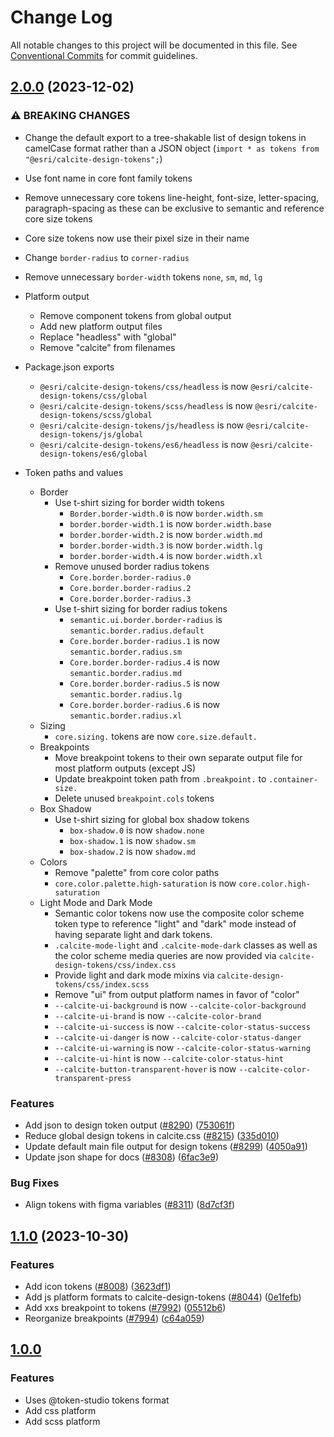 # Change Log

All notable changes to this project will be documented in this file.
See [Conventional Commits](https://conventionalcommits.org) for commit guidelines.

## [2.0.0](https://github.com/Esri/calcite-design-system/compare/@esri/calcite-design-tokens@1.1.0...@esri/calcite-design-tokens@2.0.0) (2023-12-02)

### ⚠ BREAKING CHANGES

- Change the default export to a tree-shakable list of design tokens in camelCase format rather than a JSON object (`import * as tokens from "@esri/calcite-design-tokens";`)
- Use font name in core font family tokens
- Remove unnecessary core tokens line-height, font-size, letter-spacing, paragraph-spacing as these can be exclusive to semantic and reference core size tokens
- Core size tokens now use their pixel size in their name
- Change `border-radius` to `corner-radius`
- Remove unnecessary `border-width` tokens `none`, `sm`, `md`, `lg`
- Platform output

  - Remove component tokens from global output
  - Add new platform output files
  - Replace "headless" with "global"
  - Remove "calcite" from filenames

- Package.json exports

  - `@esri/calcite-design-tokens/css/headless` is now `@esri/calcite-design-tokens/css/global`
  - `@esri/calcite-design-tokens/scss/headless` is now `@esri/calcite-design-tokens/scss/global`
  - `@esri/calcite-design-tokens/js/headless` is now `@esri/calcite-design-tokens/js/global`
  - `@esri/calcite-design-tokens/es6/headless` is now `@esri/calcite-design-tokens/es6/global`

- Token paths and values
  - Border
    - Use t-shirt sizing for border width tokens
      - `Border.border-width.0` is now `border.width.sm`
      - `border.border-width.1` is now `border.width.base`
      - `border.border-width.2` is now `border.width.md`
      - `border.border-width.3` is now `border.width.lg`
      - `border.border-width.4` is now `border.width.xl`
    - Remove unused border radius tokens
      - `Core.border.border-radius.0`
      - `Core.border.border-radius.2`
      - `Core.border.border-radius.3`
    - Use t-shirt sizing for border radius tokens
      - `semantic.ui.border.border-radius` is `semantic.border.radius.default`
      - `Core.border.border-radius.1` is now `semantic.border.radius.sm`
      - `Core.border.border-radius.4` is now `semantic.border.radius.md`
      - `Core.border.border-radius.5` is now `semantic.border.radius.lg`
      - `Core.border.border-radius.6` is now `semantic.border.radius.xl`
  - Sizing
    - `core.sizing.` tokens are now `core.size.default.`
  - Breakpoints
    - Move breakpoint tokens to their own separate output file for most platform outputs (except JS)
    - Update breakpoint token path from `.breakpoint.` to `.container-size.`
    - Delete unused `breakpoint.cols` tokens
  - Box Shadow
    - Use t-shirt sizing for global box shadow tokens
      - `box-shadow.0` is now `shadow.none`
      - `box-shadow.1` is now `shadow.sm`
      - `box-shadow.2` is now `shadow.md`
  - Colors
    - Remove "palette" from core color paths
    - `core.color.palette.high-saturation` is now `core.color.high-saturation`
  - Light Mode and Dark Mode
    - Semantic color tokens now use the composite color scheme token type to reference "light" and "dark" mode instead of having separate light and dark tokens.
    - `.calcite-mode-light` and `.calcite-mode-dark` classes as well as the color scheme media queries are now provided via `calcite-design-tokens/css/index.css`
    - Provide light and dark mode mixins via `calcite-design-tokens/css/index.scss`
    - Remove "ui" from output platform names in favor of "color"
    - `--calcite-ui-background` is now `--calcite-color-background`
    - `--calcite-ui-brand` is now `--calcite-color-brand`
    - `--calcite-ui-success` is now `--calcite-color-status-success`
    - `--calcite-ui-danger` is now `--calcite-color-status-danger`
    - `--calcite-ui-warning` is now `--calcite-color-status-warning`
    - `--calcite-ui-hint` is now `--calcite-color-status-hint`
    - `--calcite-button-transparent-hover` is now `--calcite-color-transparent-press`

### Features

- Add json to design token output ([#8290](https://github.com/Esri/calcite-design-system/issues/8290)) ([753061f](https://github.com/Esri/calcite-design-system/commit/753061f6fc35d95472c7bfb3ec956a89624d6d43))
- Reduce global design tokens in calcite.css ([#8215](https://github.com/Esri/calcite-design-system/issues/8215)) ([335d010](https://github.com/Esri/calcite-design-system/commit/335d0106ef0f9d0ce71bda8d2c826bccfedc4995))
- Update default main file output for design tokens ([#8299](https://github.com/Esri/calcite-design-system/issues/8299)) ([4050a91](https://github.com/Esri/calcite-design-system/commit/4050a913d37fca76b79dfe97956a9ce2beef948c))
- Update json shape for docs ([#8308](https://github.com/Esri/calcite-design-system/issues/8308)) ([6fac3e9](https://github.com/Esri/calcite-design-system/commit/6fac3e98b802232385aaf65d54417bea1e9d65c8))

### Bug Fixes

- Align tokens with figma variables ([#8311](https://github.com/Esri/calcite-design-system/issues/8311)) ([8d7cf3f](https://github.com/Esri/calcite-design-system/commit/8d7cf3f9bca3e908c1b0383209b348640c623084))

## [1.1.0](https://github.com/Esri/calcite-design-system/compare/@esri/calcite-design-tokens@1.0.0...@esri/calcite-design-tokens@1.1.0) (2023-10-30)

### Features

- Add icon tokens ([#8008](https://github.com/Esri/calcite-design-system/issues/8008)) ([3623df1](https://github.com/Esri/calcite-design-system/commit/3623df1bbd5413bf5198fb343b342030ee1d40b8))
- Add js platform formats to calcite-design-tokens ([#8044](https://github.com/Esri/calcite-design-system/issues/8044)) ([0e1fefb](https://github.com/Esri/calcite-design-system/commit/0e1fefbd93bc37bad7006b1c15d1ed633bfb454e))
- Add xxs breakpoint to tokens ([#7992](https://github.com/Esri/calcite-design-system/issues/7992)) ([05512b6](https://github.com/Esri/calcite-design-system/commit/05512b6e5b58d4391972dfc9bbf559503301a025))
- Reorganize breakpoints ([#7994](https://github.com/Esri/calcite-design-system/issues/7994)) ([c64a059](https://github.com/Esri/calcite-design-system/commit/c64a059f9b4f9865bc7234ad6892570ed419d779))

## [1.0.0](2023-05-11)

### Features

- Uses @token-studio tokens format
- Add css platform
- Add scss platform
